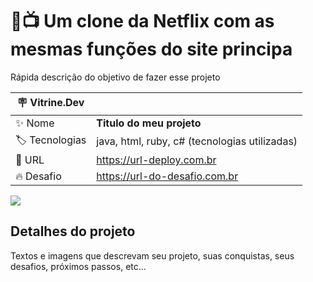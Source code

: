# 🎥📺 Um clone da Netflix com as mesmas funções do site principa

Rápida descrição do objetivo de fazer esse projeto

| :placard: Vitrine.Dev |     |
| -------------  | --- |
| :sparkles: Nome        | **Titulo do meu projeto**
| :label: Tecnologias | java, html, ruby, c# (tecnologias utilizadas)
| :rocket: URL         | https://url-deploy.com.br
| :fire: Desafio     | https://url-do-desafio.com.br

<!-- Inserir imagem com a #vitrinedev ao final do link -->
![](https://via.placeholder.com/1200x500.png?imagemprojeto#vitrinedev)

## Detalhes do projeto

Textos e imagens que descrevam seu projeto, suas conquistas, seus desafios, próximos passos, etc...
